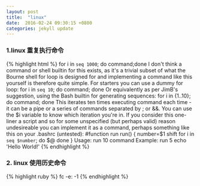 ```yaml
---
layout: post
title:  "linux"
date:  2016-02-24 09:30:15 +0800
categories: jekyll update
---
```


### 1.linux 重复执行命令
{% highlight html %}
for i in `seq 1000`; do command;done
I don't think a command or shell builtin for this exists, as it's a trivial subset of what the Bourne shell for loop is designed for and implementing a command like this yourself is therefore quite simple.
For starters you can use a dummy for loop:
for i in `seq 10`; do command; done
Or equivalently as per JimB's suggestion, using the Bash builtin for generating sequences:
for i in {1..10}; do command; done
This iterates ten times executing command each time - it can be a pipe or a series of commands separated by ; or &&. You can use the $i variable to know which iteration you're in.
If you consider this one-liner a script and so for some unspecified (but perhaps valid) reason undesireable you can implement it as a command, perhaps something like this on your .bashrc (untested):
#function run
run() {
    number=$1
    shift
    for i in `seq $number`; do
      $@
    done
}
Usage:
run 10 command
Example:
run 5 echo 'Hello World!'
{% endhighlight %}

### 2. linux 使用历史命令
{% highlight ruby %}
fc -e: -1
{% endhighlight %}


